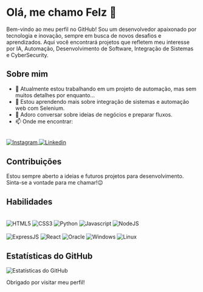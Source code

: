 # Olá, me chamo Felz 👾

Bem-vindo ao meu perfil no GitHub! Sou um desenvolvedor apaixonado por tecnologia e inovação, sempre em busca de novos desafios e aprendizados. Aqui você encontrará projetos que refletem meu interesse por IA, Automação, Desenvolvimento de Software, Integração de Sistemas e CyberSecurity.

## Sobre mim

- 🔭 Atualmente estou trabalhando em um projeto de automação, mas sem muitos detalhes por enquanto...
- 🌱 Estou aprendendo mais sobre integração de sistemas e automação web com Selenium.
- 💬 Adoro conversar sobre ideias de negócios e preparar fluxos.
- 📫 Onde me encontrar:
<div style="display: inline_block"><br/>
  <a href="https://www.instagram.com/felz.db/">
    <img align="center" alt="Instagram" src="https://img.shields.io/badge/Instagram-E4405F?style=for-the-badge&logo=instagram&logoColor=white"/>
  </a>
  <a href="https://www.linkedin.com/in/felipe-doebber-bisotto-3aa631271/">
    <img align="center" alt="Linkedin" src="https://img.shields.io/badge/LinkedIn-0077B5?style=for-the-badge&logo=linkedin&logoColor=white"/>
  </a>
  <!--<a href="https://discord.gg/NDFYBX3QK5">
    <img align="center" alt="Discord Server" src="https://discordapp.com/api/guilds/NDFYBX3QK5/widget.png?style=shield"/>
  </a>
  -->
</div>

## Contribuições

Estou sempre aberto a ideias e futuros projetos para desenvolvimento. Sinta-se a vontade para me chamar!😉

## Habilidades

<div style="display: inline_block"><br/>
  <img align="center" alt="HTML5" src="https://img.shields.io/badge/HTML5-E34F26?style=for-the-badge&logo=html5&logoColor=white"/>
  <img align="center" alt="CSS3" src="https://img.shields.io/badge/CSS3-1572B6?style=for-the-badge&logo=css3&logoColor=white"/>
  <img align="center" alt="Python" src="https://img.shields.io/badge/Python-3776AB?style=for-the-badge&logo=python&logoColor=white"/>
  <img align="center" alt="Javascript" src="https://img.shields.io/badge/JavaScript-F7DF1E?style=for-the-badge&logo=javascript&logoColor=black"/>
  <img align="center" alt="NodeJS" src="https://img.shields.io/badge/Node.js-43853D?style=for-the-badge&logo=node.js&logoColor=white"/>
</div>
<div style="display: inline_block"><br/>
  <img align="center" alt="ExpressJS" src="https://img.shields.io/badge/Express.js-404D59?style=for-the-badge"/>
  <img align="center" alt="React" src="https://img.shields.io/badge/React-20232A?style=for-the-badge&logo=react&logoColor=61DAFB"/>
  <img align="center" alt="Oracle" src="https://img.shields.io/badge/Oracle-F80000?style=for-the-badge&logo=Oracle&logoColor=white"/>
  <img align="center" alt="Windows" src="https://img.shields.io/badge/Windows-0078D6?style=for-the-badge&logo=windows&logoColor=white"/>
  <img align="center" alt="Linux" src="https://img.shields.io/badge/Linux-FCC624?style=for-the-badge&logo=linux&logoColor=black"/>
</div>

## Estatísticas do GitHub

![Estatísticas do GitHub](https://github-readme-stats.vercel.app/api?username=felzcrypt&show_icons=true&theme=radical)

Obrigado por visitar meu perfil!
